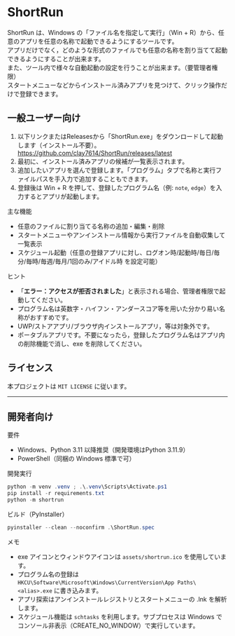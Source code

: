# ShortRun

ShortRun は、Windows の「ファイル名を指定して実行」（Win + R）から、任意のアプリを任意の名称で起動できるようにするツールです。  
アプリだけでなく，どのような形式のファイルでも任意の名称を割り当てて起動できるようにすることが出来ます。  
また、ツール内で様々な自動起動の設定を行うことが出来ます。（要管理者権限）  
スタートメニューなどからインストール済みアプリを見つけて、クリック操作だけで登録できます。  

## 一般ユーザー向け

1. 以下リンクまたはReleasesから「ShortRun.exe」をダウンロードして起動します（インストール不要）。
https://github.com/clay7614/ShortRun/releases/latest
2. 最初に、インストール済みアプリの候補が一覧表示されます。
3. 追加したいアプリを選んで登録します。「プログラム」タブで名称と実行ファイルパスを手入力で追加することもできます。
4. 登録後は Win + R を押して、登録したプログラム名（例: `note`, `edge`）を入力するとアプリが起動します。

主な機能
- 任意のファイルに割り当てる名称の追加・編集・削除
- スタートメニューやアンインストール情報から実行ファイルを自動収集して一覧表示
- スケジュール起動（任意の登録アプリに対し、ログオン時/起動時/毎日/毎分/毎時/毎週/毎月/1回のみ/アイドル時 を設定可能）

ヒント
- 「**エラー：アクセスが拒否されました**」と表示される場合、管理者権限で起動してください。
- プログラム名は英数字・ハイフン・アンダースコア等を用いた分かり易い名称がおすすめです。
- UWP/ストアアプリ/ブラウザ内インストールアプリ，等は対象外です。
- ポータブルアプリです。不要になったら，登録したプログラム名はアプリ内の削除機能で消し、exe を削除してください。

## ライセンス
本プロジェクトは `MIT LICENSE` に従います。

---

## 開発者向け

要件
- Windows、Python 3.11 以降推奨（開発環境はPython 3.11.9）
- PowerShell（同梱の Windows 標準で可）

開発実行

```powershell
python -m venv .venv ; .\.venv\Scripts\Activate.ps1
pip install -r requirements.txt
python -m shortrun
```

ビルド（PyInstaller）

```powershell
pyinstaller --clean --noconfirm .\ShortRun.spec
```

メモ
- exe アイコンとウィンドウアイコンは `assets/shortrun.ico` を使用しています。
- プログラム名の登録は `HKCU\Software\Microsoft\Windows\CurrentVersion\App Paths\<alias>.exe` に書き込みます。
- アプリ探索はアンインストールレジストリとスタートメニューの .lnk を解析します。
- スケジュール機能は `schtasks` を利用します。サブプロセスは Windows でコンソール非表示（CREATE_NO_WINDOW）で実行しています。
